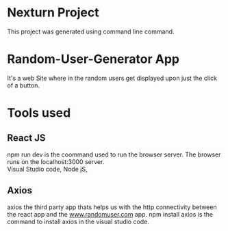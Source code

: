 # Nexturn Project
This project was generated using command line command.

# Random-User-Generator App 
It's a web Site where in the random users get displayed upon just the click of a button.

# Tools used
## React JS
npm run dev is the coommand used to run the browser server. The browser runs on the localhost:3000 server.  
Visual Studio code,
Node jS,

## Axios
axios the third party app thats helps us with the  http connectivity between the react app and the www.randomuser.com app.
npm install axios is the command to install axios in the visual studio code.
